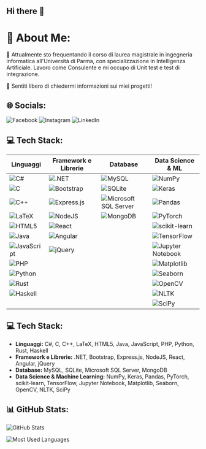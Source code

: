 <!-- Include Font Awesome CSS -->
<link rel="stylesheet" href="https://cdnjs.cloudflare.com/ajax/libs/font-awesome/5.15.3/css/all.min.css" integrity="sha512-XXX" crossorigin="anonymous" />

## Hi there 👋

# 💫 About Me:
🔭 Attualmente sto frequentando il corso di laurea magistrale in ingegneria informatica all'Università di Parma, con specializzazione in Intelligenza Artificiale. Lavoro come Consulente e mi occupo di Unit test e test di integrazione.

💬 Sentiti libero di chiedermi informazioni sui miei progetti!

## 🌐 Socials:
 ![Facebook](https://img.shields.io/badge/Facebook-Profile-blue?logo=facebook)
 ![Instagram](https://img.shields.io/badge/Instagram-Profile-orange?logo=instagram)
 ![LinkedIn](https://img.shields.io/badge/LinkedIn-Profile-blue?logo=linkedin)

## 💻 Tech Stack:

| Linguaggi               | Framework e Librerie           | Database                      | Data Science & ML                  |
|-------------------------|-------------------------------|-------------------------------|-----------------------------------|
| ![C#](https://img.shields.io/badge/C%23-brightgreen) | ![.NET](https://img.shields.io/badge/.NET-purple) | ![MySQL](https://img.shields.io/badge/MySQL-blue) | ![NumPy](https://img.shields.io/badge/NumPy-yellow) |
| ![C](https://img.shields.io/badge/C-brightgreen)   | ![Bootstrap](https://img.shields.io/badge/Bootstrap-blueviolet) | ![SQLite](https://img.shields.io/badge/SQLite-green) | ![Keras](https://img.shields.io/badge/Keras-red) |
| ![C++](https://img.shields.io/badge/C%2B%2B-brightgreen) | ![Express.js](https://img.shields.io/badge/Express.js-lightgrey) | ![Microsoft SQL Server](https://img.shields.io/badge/Microsoft_SQL_Server-orange) | ![Pandas](https://img.shields.io/badge/Pandas-blue) |
| ![LaTeX](https://img.shields.io/badge/LaTeX-yellow) | ![NodeJS](https://img.shields.io/badge/NodeJS-green) | ![MongoDB](https://img.shields.io/badge/MongoDB-lightgrey) | ![PyTorch](https://img.shields.io/badge/PyTorch-purple) |
| ![HTML5](https://img.shields.io/badge/HTML5-orange) | ![React](https://img.shields.io/badge/React-blue) | | ![scikit-learn](https://img.shields.io/badge/scikit--learn-green) |
| ![Java](https://img.shields.io/badge/Java-red) | ![Angular](https://img.shields.io/badge/Angular-red) | | ![TensorFlow](https://img.shields.io/badge/TensorFlow-orange) |
| ![JavaScript](https://img.shields.io/badge/JavaScript-yellow) | ![jQuery](https://img.shields.io/badge/jQuery-lightgrey) | | ![Jupyter Notebook](https://img.shields.io/badge/Jupyter_Notebook-blue) |
| ![PHP](https://img.shields.io/badge/PHP-blue) | | | ![Matplotlib](https://img.shields.io/badge/Matplotlib-lightgrey) |
| ![Python](https://img.shields.io/badge/Python-blue) | | | ![Seaborn](https://img.shields.io/badge/Seaborn-lightgrey) |
| ![Rust](https://img.shields.io/badge/Rust-lightgrey) | | | ![OpenCV](https://img.shields.io/badge/OpenCV-lightgrey) |
| ![Haskell](https://img.shields.io/badge/Haskell-lightgrey) | | | ![NLTK](https://img.shields.io/badge/NLTK-lightgrey) |
| | | | ![SciPy](https://img.shields.io/badge/SciPy-lightgrey) |



## 💻 Tech Stack:
- **Linguaggi:** C#, C, C++, LaTeX, HTML5, Java, JavaScript, PHP, Python, Rust, Haskell
- **Framework e Librerie:** .NET, Bootstrap, Express.js, NodeJS, React, Angular, jQuery
- **Database:** MySQL, SQLite, Microsoft SQL Server, MongoDB
- **Data Science & Machine Learning:** NumPy, Keras, Pandas, PyTorch, scikit-learn, TensorFlow, Jupyter Notebook, Matplotlib, Seaborn, OpenCV, NLTK, SciPy

## 📊 GitHub Stats:
![GitHub Stats](https://github-readme-stats.vercel.app/api?username=sh4nk7&show_icons=true&theme=dark)

![Most Used Languages](https://github-readme-stats.vercel.app/api/top-langs/?username=sh4nk7&layout=compact&theme=dark)
